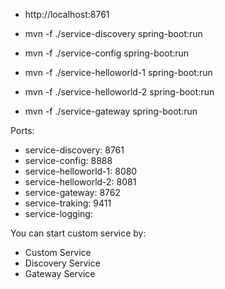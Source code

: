 - http://localhost:8761

- mvn -f ./service-discovery spring-boot:run
- mvn -f ./service-config spring-boot:run
- mvn -f ./service-helloworld-1 spring-boot:run
- mvn -f ./service-helloworld-2 spring-boot:run
- mvn -f ./service-gateway spring-boot:run

Ports:
- service-discovery: 8761
- service-config: 8888
- service-helloworld-1: 8080
- service-helloworld-2: 8081
- service-gateway: 8762
- service-traking: 9411
- service-logging:

You can start custom service by:
- Custom Service
- Discovery Service
- Gateway Service